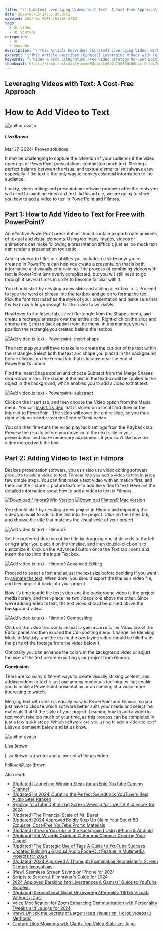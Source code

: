 ```yaml
---
title: "\"[Updated] Leveraging Videos with Text  A Cost-Free Approach\""
date: 2024-06-05T14:56:29.345Z
updated: 2024-06-06T14:56:29.345Z
tags:
  - ai video
  - ai youtube
categories:
  - ai
  - youtube
description: "\"This Article Describes [Updated] Leveraging Videos with Text: A Cost-Free Approach\""
excerpt: "\"This Article Describes [Updated] Leveraging Videos with Text: A Cost-Free Approach\""
keywords: "\"Video & Text Integration,Free Video Strategy,No-Cost Editing,Synergistic Content,Engaging Multimedia,Cost-Efficient Videos,Subtitle Overlay Technique\""
thumbnail: https://thmb.techidaily.com/84a7e5fe8a2d746104e06bccf0ffdc78d9a7d9997cdcaec1704f07c09aed014e.jpg
---
```


## Leveraging Videos with Text: A Cost-Free Approach

# How to Add Video to Text

![author avatar](https://lh5.googleusercontent.com/-AIMmjowaFs4/AAAAAAAAAAI/AAAAAAAAABc/Y5UmwDaI7HU/s250-c-k/photo.jpg)

##### Liza Brown

 Mar 27, 2024• Proven solutions

It may be challenging to capture the attention of your audience if the video openings or PowerPoint presentations contain too much text. Striking a perfect balance between the visual and textual elements isn’t always easy, especially if the text is the only way to convey essential information to the audience.

Luckily, video editing and presentation software products offer the tools you will need to combine video and text. In this article, we are going to show you how to add a video to text in PowerPoint and Filmora.

## Part 1: How to Add Video to Text for Free with PowerPoint?

An effective PowerPoint presentation should contain proportionate amounts of textual and visual elements. Using too many images, videos or animations can make following a presentation difficult, just as too much text can render a presentation too static.

Adding videos to titles or subtitles you include in a slideshow you’re creating in PowerPoint can help you create a presentation that is both informative and visually entertaining. The process of combining videos with text in PowerPoint isn’t overly complicated, but you will still need to go through it several times in order to become familiar with it.

You should start by creating a new slide and adding a textbox to it. Proceed to type the word or phrase into the textbox and go on to format the text. Pick the font that matches the style of your presentation and make sure that the text size is large enough for the video to be visible.

Head over to the Insert tab, select Rectangle from the Shapes menu, and create a rectangular shape over the entire slide. Right-click on the slide and choose the Send to Back option from the menu. In this manner, you will position the rectangle you created behind the textbox.

![Add video to text - Powerpoint- insert shape](https://images.wondershare.com/filmora/article-images/insert-rectangle-shape.jpg)

The next step you will have to take is to create the cut-out of the text within the rectangle. Select both the text and shape you placed in the background before clicking on the Format tab that is located near the end of PowerPoint’s ribbon.

Find the Insert Shape option and choose Subtract from the Merge Shapes drop-down menu. The shape of the text in the textbox will be applied to the object in the background, which enables you to add a video to that text.

![Add video to text - Powerpoint- substract](https://images.wondershare.com/filmora/article-images/subtract-from-merge-shapes.jpg)

Click on the Insert tab, and then choose the Video option from the Media menu. You can [insert a video](https://tools.techidaily.com/wondershare/filmora/download/) that is stored on a local hard drive or the Internet to PowerPoint. The video will cover the entire slide, so you must right-click on it and select the Send to Back option.

You can then fine-tune the video playback settings from the Playback tab. Preview the results before you move on to the next slide in your presentation, and make necessary adjustments if you don’t like how the video merged with the text.

## Part 2: Adding Video to Text in Filmora

Besides presentation software, you can also use video editing software products to add a video to text. Filmora lets you add a video to text in just a few simple steps. You can first make a text video with animation first, and then use the picture in picture feature to add the video to text. Here are the detailed information about how to add a video to text in Filmora.

[![Download Filmora9 Win Version](https://images.wondershare.com/filmora/guide/download-btn-win.jpg) ](https://tools.techidaily.com/wondershare/filmora/download/) [![Download Filmora9 Mac Version](https://images.wondershare.com/filmora/guide/download-btn-mac.jpg) ](https://tools.techidaily.com/wondershare/filmora/download/)

You should start by creating a new project in Filmora and importing the video you want to add to the text into the project. Click on the Titles tab, and choose the title that matches the visual style of your project.

![Add video to text - Filmora9](https://images.wondershare.com/filmora/article-images/add-title-effects.jpg)

Set the preferred duration of the title by dragging one of its ends to the left or right after you place it on the timeline, and then double-click on it to customize it. Click on the Advanced button once the Text tab opens and insert the text into the Input Text box.

![Add video to text - Filmora9 Advanced Editing](https://images.wondershare.com/filmora/article-images/make-text-video-advanced-text-edit.jpg)

Proceed to select a font and adjust the text size before deciding if you want to [animate the text](https://tools.techidaily.com/wondershare/filmora/download/). When done, you should export the title as a video file, and then import it back into your project.

Now it’s time to add the text video and the background video to the project media library, and then place the two videos one above the other. Since we’re adding video to text, the text video should be placed above the background video.

![Add video to text - Filmora9 Compositing](https://images.wondershare.com/filmora/article-images/compositing-video-9.jpg)

Click on the video that contains text to gain access to the Video tab of the Editor panel and then expand the Compositing menu. Change the Blending Mode to Multiply, and the text in the overlaying video should be filled with the parts of the footage from the video below it.

Optionally you can enhance the colors in the background video or adjust the size of the text before exporting your project from Filmora.

**Conclusion**

There are so many different ways to create visually striking content, and adding videos to text is just one among numerous techniques that enable you to make a PowerPoint presentation or an opening of a video more interesting to watch.

Merging text with video is equally easy in PowerPoint and Filmora, so you just have to choose which software better suits your needs and select the materials that fit the style of your project. Learning how to add a video to text won’t take too much of your time, as this process can be completed in just a few quick steps. Which software are you using to add a video to text? Leave a comment below and let us know.

![author avatar](https://lh5.googleusercontent.com/-AIMmjowaFs4/AAAAAAAAAAI/AAAAAAAAABc/Y5UmwDaI7HU/s250-c-k/photo.jpg)

Liza Brown

Liza Brown is a writer and a lover of all things video.

Follow @Liza Brown

<span class="atpl-alsoreadstyle">Also read:</span>
<div><ul>
<li><a href="https://facebook-video-share.techidaily.com/updated-launching-winning-steps-for-an-epic-youtube-gaming-channel/"><u>[Updated] Launching Winning  Steps for an Epic YouTube Gaming Channel</u></a></li>
<li><a href="https://facebook-video-share.techidaily.com/updated-in-2024-curating-the-perfect-soundtrack-youtubes-best-audio-sites-ranked/"><u>[Updated] In 2024, Curating the Perfect Soundtrack  YouTube's Best Audio Sites Ranked</u></a></li>
<li><a href="https://facebook-video-share.techidaily.com/syncing-youtube-optimizing-screen-viewing-for-live-tv-audiences-for-2024/"><u>Syncing YouTube  Optimizing Screen Viewing for Live TV Audiences for 2024</u></a></li>
<li><a href="https://facebook-video-share.techidaily.com/updated-the-financial-scale-of-mr-beast/"><u>[Updated] The Financial Scale of Mr. Beast</u></a></li>
<li><a href="https://facebook-video-share.techidaily.com/updated-2024-approved-boldly-step-up-claim-your-set-of-50-exquisite-cost-free-youtube-promo-materials/"><u>[Updated] 2024 Approved  Boldly Step Up  Claim Your Set of 50 Exquisite, Cost-Free YouTube Promo Materials</u></a></li>
<li><a href="https://facebook-video-share.techidaily.com/updated-stream-youtube-in-the-background-using-iphone-and-android/"><u>[Updated] Stream YouTube in the Background Using iPhone & Android</u></a></li>
<li><a href="https://facebook-video-share.techidaily.com/updated-vid-wizards-guide-to-glitter-and-glamour-creating-your-chanel/"><u>[Updated] Vid-Wizards Guide to Glitter and Glamour  Creating Your Chanel</u></a></li>
<li><a href="https://facebook-video-share.techidaily.com/updated-the-strategic-use-of-tags-a-guide-to-youtube-success/"><u>[Updated] The Strategic Use of Tags  A Guide to YouTube Success</u></a></li>
<li><a href="https://sound-tweaking.techidaily.com/updated-building-a-gradual-audio-fade-out-feature-in-multimedia-projects-for-2024/"><u>Updated Building a Gradual Audio Fade-Out Feature in Multimedia Projects for 2024</u></a></li>
<li><a href="https://screen-capture.techidaily.com/updated-2024-approved-a-thorough-examination-recmeisters-screen-capture-innovations/"><u>[Updated] 2024 Approved  A Thorough Examination  Recmeister's Screen Capture Innovations</u></a></li>
<li><a href="https://on-screen-recording.techidaily.com/new-seamless-screen-saving-on-iphone-for-2024/"><u>[New] Seamless Screen Saving on iPhone for 2024</u></a></li>
<li><a href="https://extra-skills.techidaily.com/scripts-to-screen-a-filmmakers-guide-for-2024/"><u>Scripts to Screen  A Filmmaker's Guide for 2024</u></a></li>
<li><a href="https://youtube-video-recordings.techidaily.com/2024-approved-breaking-into-livestrances-a-gamers-guide-to-youtube-success/"><u>2024 Approved  Breaking Into Livestrances  A Gamers' Guide to YouTube Success</u></a></li>
<li><a href="https://extra-support.techidaily.com/updated-screenscout-quest-uncovering-affordable-tiktok-visuals-without-a-cost/"><u>[Updated] ScreenScout Quest  Uncovering Affordable TikTok Visuals Without a Cost</u></a></li>
<li><a href="https://audio-shaping.techidaily.com/voice-modification-for-zoom-enhancing-communication-with-personality-tweaks-and-laughs-for-2024/"><u>Voice Modification for Zoom Enhancing Communication with Personality Tweaks and Laughs for 2024</u></a></li>
<li><a href="https://tiktok-clips.techidaily.com/new-unlock-the-secrets-of-larger-head-visuals-on-tiktok-videos-3-methods/"><u>[New] Unlock the Secrets of Larger Head Visuals on TikTok Videos (3 Methods)</u></a></li>
<li><a href="https://ai-vdieo-software.techidaily.com/capture-lifes-moments-with-clarity-top-video-stabilizer-apps/"><u>Capture Lifes Moments with Clarity Top Video Stabilizer Apps</u></a></li>
</ul></div>

<ins class="adsbygoogle"
      style="display:block"
      data-ad-client="ca-pub-7571918770474297"
      data-ad-slot="8358498916"
      data-ad-format="auto"
      data-full-width-responsive="true"></ins>
